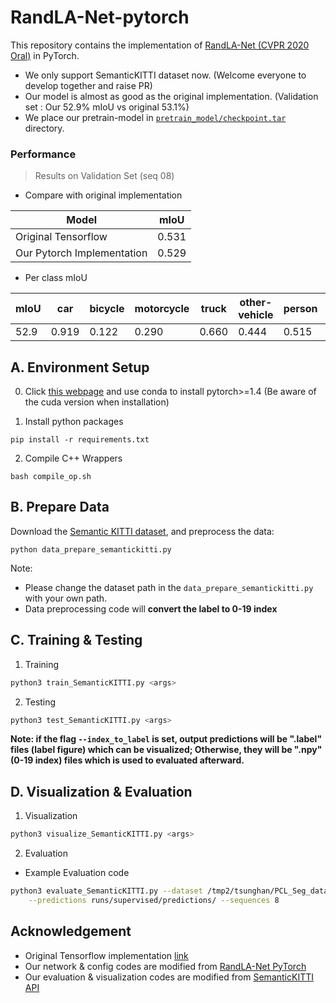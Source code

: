 # RandLA-Net-pytorch

This repository contains the implementation of [RandLA-Net (CVPR 2020 Oral)](https://arxiv.org/abs/1911.11236) in PyTorch.
- We only support SemanticKITTI dataset now. (Welcome everyone to develop together and raise PR)
- Our model is almost as good as the original implementation. (Validation set : Our 52.9% mIoU vs original 53.1%)
- We place our pretrain-model in [`pretrain_model/checkpoint.tar`](pretrain_model/checkpoint.tar) directory.

### Performance

> Results on Validation Set (seq 08)

- Compare with original implementation

| Model                      | mIoU  |
| -------------------------- | ----- |
| Original Tensorflow        | 0.531 |
| Our Pytorch Implementation | 0.529 |

- Per class mIoU

| mIoU | car  | bicycle | motorcycle | truck | other-vehicle | person | bicyclist | motorcyclist | road | parking | sidewalk | other-ground | building | fence | vegetation | trunk | terrain | pole | traffic-sign |
| ---- | ------- | ---------- | ----- | ------------- | ------ | --------- | ------------ | ---- | ------- | -------- | ------------ | -------- | ----- | ---------- | ----- | ------- | ---- | ------------ | ---- |
| 52.9 | 0.919 | 0.122 | 0.290 | 0.660 | 0.444 | 0.515 | 0.676 | 0.000 | 0.912 | 0.421 | 0.759 | 0.001 | 0.878 | 0.354 | 0.844 | 0.595 | 0.741 | 0.517 | 0.414 |

## A. Environment Setup

0. Click [this webpage](https://pytorch.org/get-started/locally/) and use conda to install pytorch>=1.4 (Be aware of the cuda version when installation)

1. Install python packages

```
pip install -r requirements.txt
```

2. Compile C++ Wrappers

```
bash compile_op.sh
```

## B. Prepare Data

Download the [Semantic KITTI dataset](http://semantic-kitti.org/dataset.html#download), and preprocess the data:

```
python data_prepare_semantickitti.py
```
Note: 
- Please change the dataset path in the `data_prepare_semantickitti.py` with your own path.
- Data preprocessing code will **convert the label to 0-19 index**

## C. Training & Testing

1. Training

```bash
python3 train_SemanticKITTI.py <args>
```

2. Testing

```bash
python3 test_SemanticKITTI.py <args>
```
**Note: if the flag `--index_to_label` is set, output predictions will be ".label" files (label figure) which can be visualized; Otherwise, they will be ".npy" (0-19 index) files which is used to evaluated afterward.**

## D. Visualization & Evaluation

1. Visualization 

```bash
python3 visualize_SemanticKITTI.py <args>
```

2. Evaluation

- Example Evaluation code

```bash
python3 evaluate_SemanticKITTI.py --dataset /tmp2/tsunghan/PCL_Seg_data/sequences_0.06/ \
    --predictions runs/supervised/predictions/ --sequences 8
```

## Acknowledgement

- Original Tensorflow implementation [link](https://github.com/QingyongHu/RandLA-Net)
- Our network & config codes are modified from [RandLA-Net PyTorch](https://github.com/qiqihaer/RandLA-Net-pytorch)
- Our evaluation & visualization codes are modified from [SemanticKITTI API](https://github.com/PRBonn/semantic-kitti-api)
